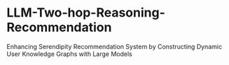 # LLM-Two-hop-Reasoning-Recommendation
Enhancing  Serendipity Recommendation System by Constructing Dynamic User Knowledge Graphs with Large Models
